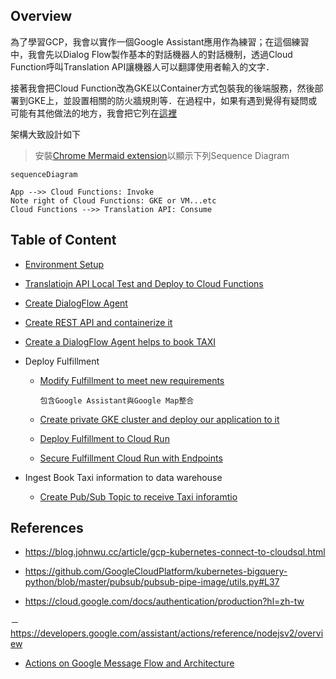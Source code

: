 ## Overview

為了學習GCP，我會以實作一個Google Assistant應用作為練習；在這個練習中，我會先以Dialog Flow製作基本的對話機器人的對話機制，透過Cloud Function呼叫Translation API讓機器人可以翻譯使用者輸入的文字．

接著我會把Cloud Function改為GKE以Container方式包裝我的後端服務，然後部署到GKE上，並設置相關的防火牆規則等．在過程中，如果有遇到覺得有疑問或可能有其他做法的地方，我會把它列在[這裡](./to-be-investigated.md)

架構大致設計如下

>安裝[Chrome Mermaid extension](https://chrome.google.com/webstore/detail/mermaid-diagrams/phfcghedmopjadpojhmmaffjmfiakfil)以顯示下列Sequence Diagram


```mermaid
sequenceDiagram

App -->> Cloud Functions: Invoke
Note right of Cloud Functions: GKE or VM...etc
Cloud Functions -->> Translation API: Consume
```

##  Table of Content

-   [Environment Setup](doc/env-setup.md)

-   [Translatiojn API Local Test and Deploy to Cloud Functions](doc/dgflow-cloud-functions.md)

-   [Create DialogFlow Agent](doc/dgflow-create-agent.md)

-   [Create REST API and containerize it](doc/dgflow-rest-api.md)

-   [Create a DialogFlow Agent helps to book TAXI](doc/dgflow-taxibot.md)

-   Deploy Fulfillment

    -   [Modify Fulfillment to meet new requirements](doc/run-integrate-google-assistant-and-map.md)

            包含Google Assistant與Google Map整合

    -   [Create private GKE cluster and deploy our application to it](doc/gke-create-cluster.md)

    -   [Deploy Fulfillment to Cloud Run](doc/run-deploy.md)

    -   [Secure Fulfillment Cloud Run with Endpoints](doc/run-secure-cloud-run.md)

-   Ingest Book Taxi information to data warehouse

    -   [Create Pub/Sub Topic to receive Taxi inforamtio](doc/pubsub-setup.md)
    
## References

-   https://blog.johnwu.cc/article/gcp-kubernetes-connect-to-cloudsql.html

-   https://github.com/GoogleCloudPlatform/kubernetes-bigquery-python/blob/master/pubsub/pubsub-pipe-image/utils.py#L37

-   https://cloud.google.com/docs/authentication/production?hl=zh-tw

－  https://developers.google.com/assistant/actions/reference/nodejsv2/overview

-   [Actions on Google Message Flow and Architecture](https://developers.google.com/assistant/actions/reference/nodejsv2/overview)